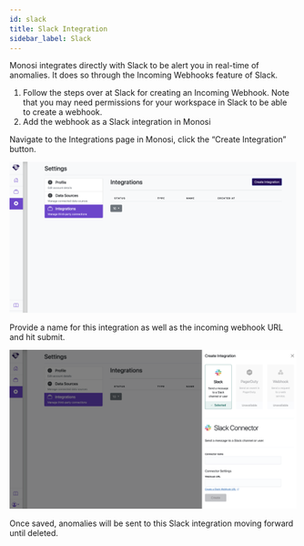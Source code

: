 ```yaml
---
id: slack
title: Slack Integration
sidebar_label: Slack
---
```


Monosi integrates directly with Slack to be alert you in real-time of anomalies. It does so through the Incoming Webhooks feature of Slack.

1. Follow the steps over at Slack for creating an Incoming Webhook. Note that you may need permissions for your workspace in Slack to be able to create a webhook.
2. Add the webhook as a Slack integration in Monosi

Navigate to the Integrations page in Monosi, click the “Create Integration” button.

<img src="/img/integrations/overview.png" alt="Integrations home" />

Provide a name for this integration as well as the incoming webhook URL and hit submit.

<img src="/img/integrations/create.png" alt="Create integration" />

Once saved, anomalies will be sent to this Slack integration moving forward until deleted.
